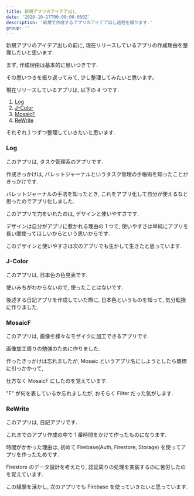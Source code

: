 ```yaml
---
title: 新規アプリのアイデア出し
date: '2020-10-27T00:00:00.000Z'
description: '新規で作成するアプリのアイデア出し過程を綴ります.'
group: ''
---
```


新規アプリのアイデア出しの前に, 現在リリースしているアプリの作成理由を整理したいと思います.

まず, 作成理由は基本的に思いつきです.

その思いつきを振り返ってみて, 少し整理してみたいと思います。

現在リリースしているアプリは, 以下の 4 つです.

1. [Log](https://apps.apple.com/us/app/log-todo-app/id1469767260)
2. [J-Color](https://apps.apple.com/us/app/j-color/id1412726943)
3. [MosaicF](https://apps.apple.com/us/app/mosaicf/id1443439341)
4. [ReWrite](https://apps.apple.com/us/app/rewrite-diary/id1505143601)

それぞれ１つずつ整理していきたいと思います.

### Log

このアプリは, タスク管理系のアプリです.

作成きっかけは, バレットジャーナルというタスク管理の手帳術を知ったことがきっかけです.

バレットジャーナルの手法を知ったとき, これをアプリ化して自分が使えるなと思ったのでアプリ化しました.

このアプリで力をいれたのは, デザインと使いやすさです.

デザインは自分がアプリに惹かれる理由の 1 つで, 使いやすさは単純にアプリを長い間使ってほしいからという思いからです.

このデザインと使いやすさは次のアプリでも生かして生きたと思っています.

### J-Color

このアプリは, 日本色の色見表です.

使いみちがわからないので, 使ったことはないです.

後述する日記アプリを作成していた際に, 日本色というものを知って, 気分転換に作りました.

### MosaicF

このアプリは, 画像を様々なモザイクに加工できるアプリです.

画像加工周りの勉強のために作りました.

作ったきっかけは忘れましたが, Mosaic というアプリ名にしようとしたら商標に引っかかって,

仕方なく MosaicF にしたのを覚えています.

"F" が何を表しているか忘れましたが, おそらく Filter だった気がします.

### ReWrite

このアプリは, 日記アプリです.

これまでのアプリ作成の中で 1 番時間をかけて作ったものになります.

時間がかかった理由は, 初めて Firebase(Auth, Firestore, Storage) を使ってアプリを作ったためです.

Firestore のデータ設計を考えたり, 認証周りの処理を実装するのに苦労したのを覚えています.

この経験を活かし, 次のアプリでも Firebase を使っていきたいと思っています.
